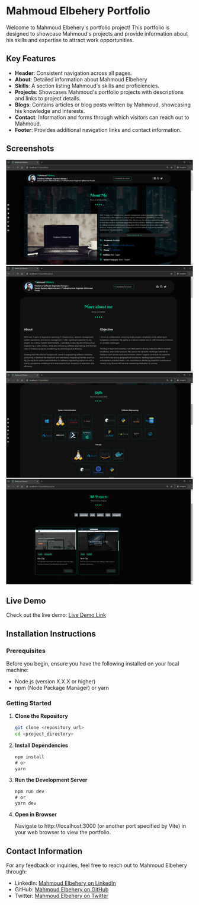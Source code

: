 # Mahmoud Elbehery Portfolio

Welcome to Mahmoud Elbehery's portfolio project! This portfolio is designed to showcase Mahmoud's projects and provide information about his skills and expertise to attract work opportunities.

## Key Features

- **Header**: Consistent navigation across all pages.
- **About**: Detailed information about Mahmoud Elbehery
- **Skills**: A section listing Mahmoud's skills and proficiencies.
- **Projects**: Showcases Mahmoud's portfolio projects with descriptions and links to project details.
- **Blogs**: Contains articles or blog posts written by Mahmoud, showcasing his knowledge and interests.
- **Contact**: Information and forms through which visitors can reach out to Mahmoud.
- **Footer**: Provides additional navigation links and contact information.

## Screenshots

![Home](src/assets/imgs/readme/home.png)
![About](src/assets/imgs/readme/about.png)
![Skills](src/assets/imgs/readme/skills.png)
![Projects](src/assets/imgs/readme/projects.png)

## Live Demo

Check out the live demo: [Live Demo Link](https://mahmoudramy84.github.io/portfolio/)

## Installation Instructions

### Prerequisites

Before you begin, ensure you have the following installed on your local machine:

- Node.js (version X.X.X or higher)
- npm (Node Package Manager) or yarn

### Getting Started

1. **Clone the Repository**

   ```bash
   git clone <repository_url>
   cd <project_directory>
   ```

2. **Install Dependencies**

   ```
   npm install
   # or
   yarn
   ```

3. **Run the Development Server**

   ```
   npm run dev
   # or
   yarn dev
   ```

4. **Open in Browser**

   Navigate to http://localhost:3000 (or another port specified by Vite) in your web browser to view the portfolio.

## Contact Information

For any feedback or inquiries, feel free to reach out to Mahmoud Elbehery through:

- LinkedIn: [Mahmoud Elbehery on LinkedIn](https://www.linkedin.com/in/mahmoud-ramy-elbehery-752aab235)
- GitHub: [Mahmoud Elbehery on GitHub](https://github.com/mahmoudramy84)
- Twitter: [Mahmoud Elbehery on Twitter](https://twitter.com/mahmoudramy84)
